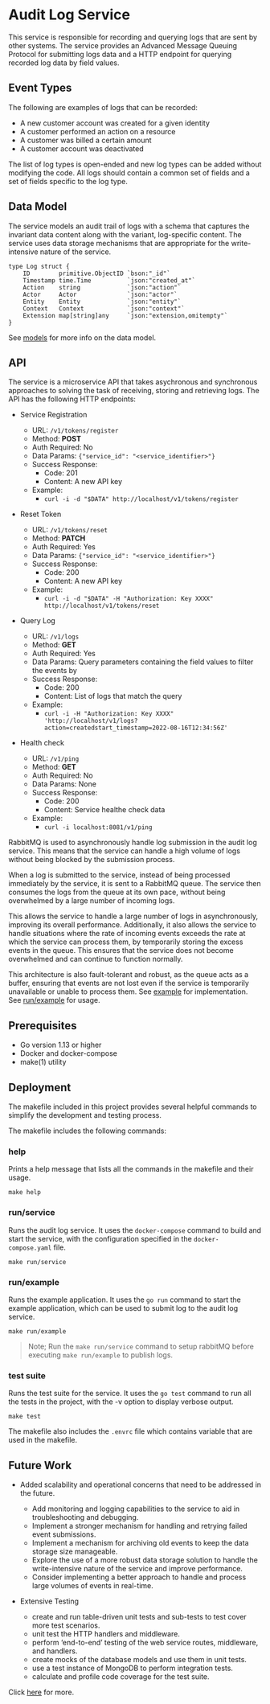 # Audit Log Service

This service is responsible for recording and querying logs that are sent by other systems. The service provides an Advanced Message Queuing Protocol for submitting logs data and a HTTP endpoint for querying recorded log data by field values.

## Event Types
The following are examples of logs that can be recorded:

- A new customer account was created for a given identity
- A customer performed an action on a resource
- A customer was billed a certain amount
- A customer account was deactivated

The list of log types is open-ended and new log types can be added without modifying the code. All logs should contain a common set of fields and a set of fields specific to the log type.

## Data Model
The service models an audit trail of logs with a schema that captures the invariant data content along with the variant, log-specific content. The service uses data storage mechanisms that are appropriate for the write-intensive nature of the service.

```
type Log struct {
	ID        primitive.ObjectID `bson:"_id"`
	Timestamp time.Time          `json:"created_at"`
	Action    string             `json:"action"`
	Actor     Actor              `json:"actor"`
	Entity    Entity             `json:"entity"`
	Context   Context            `json:"context"`
	Extension map[string]any     `json:"extension,omitempty"`
}
```
See [models](./internal/repository/model/model.go) for more info on the data model.

## API
The service is a microservice API that takes asychronous and synchronous approaches to solving the task of receiving, storing and retrieving logs. The API has the following HTTP endpoints:

- Service Registration
  - URL: `/v1/tokens/register`
  - Method: **POST**
  - Auth Required: No
  - Data Params: `{"service_id": "<service_identifier>"}`
  - Success Response:
    - Code: 201
    - Content: A new API key
  - Example:
    - ```curl -i -d "$DATA" http://localhost/v1/tokens/register```

- Reset Token
  - URL: `/v1/tokens/reset`
  - Method: **PATCH**
  - Auth Required: Yes
  - Data Params: `{"service_id": "<service_identifier>"}`
  - Success Response:
    - Code: 200
    - Content: A new API key
  - Example:
    - ```curl -i -d "$DATA" -H "Authorization: Key XXXX" http://localhost/v1/tokens/reset```

- Query Log 
  - URL: `/v1/logs`
  - Method: **GET**
  - Auth Required: Yes
  - Data Params: Query parameters containing the field values to filter the events by
  - Success Response:
    - Code: 200
    - Content: List of logs that match the query
  - Example:
    - ```curl -i -H "Authorization: Key XXXX" 'http://localhost/v1/logs?action=createdstart_timestamp=2022-08-16T12:34:56Z'```

- Health check
  - URL: `/v1/ping`
  - Method: **GET**
  - Auth Required: No
  - Data Params: None
  - Success Response:
    - Code: 200
    - Content: Service healthe check data
  - Example:
    - ```curl -i localhost:8081/v1/ping```

RabbitMQ is used to asynchronously handle log submission in the audit log service. This means that the service can handle a high volume of logs without being blocked by the submission process.

When a log is submitted to the service, instead of being processed immediately by the service, it is sent to a RabbitMQ queue. The service then consumes the logs from the queue at its own pace, without being overwhelmed by a large number of incoming logs.

This allows the service to handle a large number of logs in asynchronously, improving its overall performance. Additionally, it also allows the service to handle situations where the rate of incoming events exceeds the rate at which the service can process them, by temporarily storing the excess events in the queue. This ensures that the service does not become overwhelmed and can continue to function normally.

This architecture is also fault-tolerant and robust, as the queue acts as a buffer, ensuring that events are not lost even if the service is temporarily unavailable or unable to process them. See [example](./cmd/example/publisher.go) for implementation. See [run/example](#runexample) for usage.

## Prerequisites
- Go version 1.13 or higher
- Docker and docker-compose
- make(1) utility

## Deployment

The makefile included in this project provides several helpful commands to simplify the development and testing process.

The makefile includes the following commands:

### **help**

Prints a help message that lists all the commands in the makefile and their usage.

```
make help
```
### **run/service**
Runs the audit log service. It uses the `docker-compose` command to build and start the service, with the configuration specified in the `docker-compose.yaml` file.

```
make run/service
```

### **run/example**
Runs the example application. It uses the `go run` command to start the example application, which can be used to submit log to the audit log service.

```
make run/example
```
> Note; Run the `make run/service` command to setup rabbitMQ before executing `make run/example` to publish logs.

### **test suite**
Runs the test suite for the service. It uses the `go test` command to run all the tests in the project, with the -v option to display verbose output.

```
make test
```
The makefile also includes the `.envrc` file which contains variable that are used in the makefile.


## Future Work
- Added scalability and operational concerns that need to be addressed in the future.
  - Add monitoring and logging capabilities to the service to aid in troubleshooting and debugging.
  - Implement a stronger mechanism for handling and retrying failed event submissions.
  - Implement a mechanism for archiving old events to keep the data storage size manageable.
  - Explore the use of a more robust data storage solution to handle the write-intensive nature of the service and improve performance.
  - Consider implementing a better approach to handle and process large volumes of events in real-time.

- Extensive Testing
  - create and run table-driven unit tests and sub-tests to test cover more test scenarios. 
  - unit test the HTTP handlers and middleware.
  - perform ‘end-to-end’ testing of the web service routes, middleware, and handlers.
  - create mocks of the database models and use them in unit tests.
  - use a test instance of MongoDB to perform integration tests.
  - calculate and profile code coverage for the test suite.


Click [here](https://docs.google.com/document/d/1lxItFNptU2uRCxcCTuMxFWg_LDO_qJyAJ1RgiSOiaJM/edit?usp=sharing) for more.
